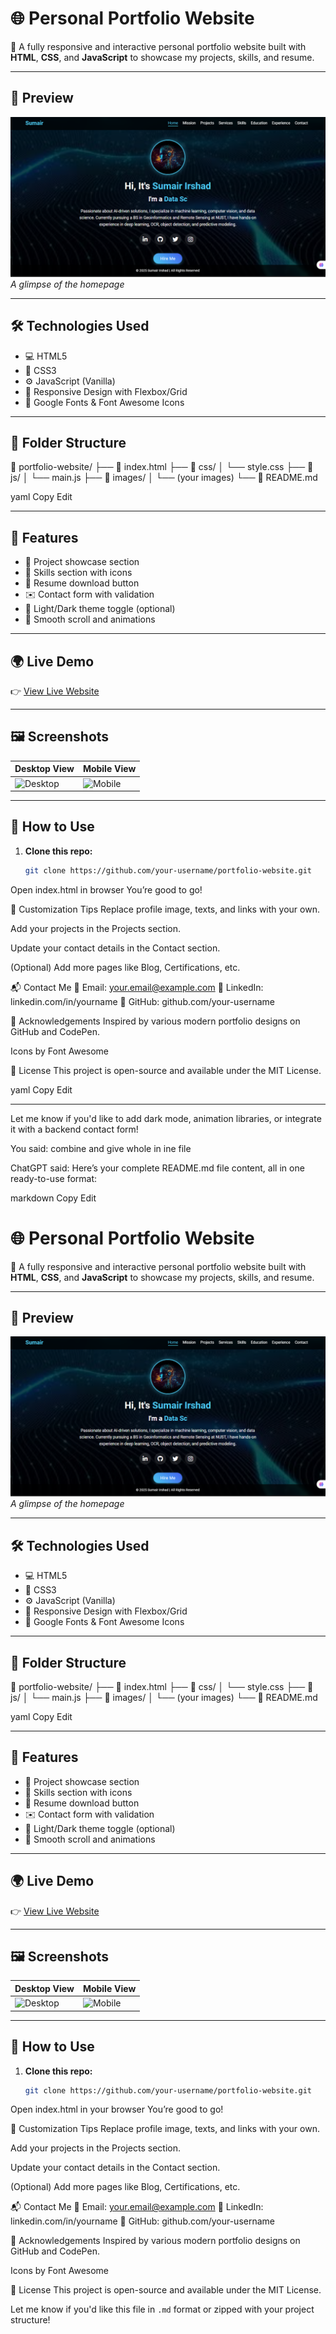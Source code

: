 # 🌐 Personal Portfolio Website

🚀 A fully responsive and interactive personal portfolio website built with **HTML**, **CSS**, and **JavaScript** to showcase my projects, skills, and resume.

---

## 📸 Preview

![Portfolio Preview](./preview.png)  
*A glimpse of the homepage*

---

## 🛠️ Technologies Used

- 💻 HTML5  
- 🎨 CSS3  
- ⚙️ JavaScript (Vanilla)  
- 📱 Responsive Design with Flexbox/Grid  
- 🌈 Google Fonts & Font Awesome Icons  

---

## 📂 Folder Structure

📁 portfolio-website/ ├── 📄 index.html ├── 📁 css/ │ └── style.css ├── 📁 js/ │ └── main.js ├── 📁 images/ │ └── (your images) └── 📄 README.md

yaml
Copy
Edit

---

## 🎯 Features

- 💼 Project showcase section  
- 🧠 Skills section with icons  
- 📜 Resume download button  
- ✉️ Contact form with validation  
- 🌙 Light/Dark theme toggle (optional)  
- 🔄 Smooth scroll and animations  

---

## 🌍 Live Demo

👉 [View Live Website](https://your-username.github.io/portfolio-website)

---

## 🖼️ Screenshots

| Desktop View | Mobile View |
|--------------|-------------|
| ![Desktop](./screenshots/desktop.png) | ![Mobile](./screenshots/mobile.png) |

---

## 🧾 How to Use

1. **Clone this repo:**
   ```bash
   git clone https://github.com/your-username/portfolio-website.git
Open index.html in browser
You’re good to go!

📝 Customization Tips
Replace profile image, texts, and links with your own.

Add your projects in the Projects section.

Update your contact details in the Contact section.

(Optional) Add more pages like Blog, Certifications, etc.

📬 Contact Me
📧 Email: your.email@example.com
🔗 LinkedIn: linkedin.com/in/yourname
🐙 GitHub: github.com/your-username

🙌 Acknowledgements
Inspired by various modern portfolio designs on GitHub and CodePen.

Icons by Font Awesome

📄 License
This project is open-source and available under the MIT License.

yaml
Copy
Edit

---

Let me know if you'd like to add dark mode, animation libraries, or integrate it with a backend contact form!






You said:
combine and give whole in ine file


ChatGPT said:
Here’s your complete README.md file content, all in one ready-to-use format:

markdown
Copy
Edit
# 🌐 Personal Portfolio Website

🚀 A fully responsive and interactive personal portfolio website built with **HTML**, **CSS**, and **JavaScript** to showcase my projects, skills, and resume.

---

## 📸 Preview

![Portfolio Preview](./preview.png)  
*A glimpse of the homepage*

---

## 🛠️ Technologies Used

- 💻 HTML5  
- 🎨 CSS3  
- ⚙️ JavaScript (Vanilla)  
- 📱 Responsive Design with Flexbox/Grid  
- 🌈 Google Fonts & Font Awesome Icons  

---

## 📂 Folder Structure

📁 portfolio-website/ ├── 📄 index.html ├── 📁 css/ │ └── style.css ├── 📁 js/ │ └── main.js ├── 📁 images/ │ └── (your images) └── 📄 README.md

yaml
Copy
Edit

---

## 🎯 Features

- 💼 Project showcase section  
- 🧠 Skills section with icons  
- 📜 Resume download button  
- ✉️ Contact form with validation  
- 🌙 Light/Dark theme toggle (optional)  
- 🔄 Smooth scroll and animations  

---

## 🌍 Live Demo

👉 [View Live Website](https://your-username.github.io/portfolio-website)

---

## 🖼️ Screenshots

| Desktop View | Mobile View |
|--------------|-------------|
| ![Desktop](./screenshots/desktop.png) | ![Mobile](./screenshots/mobile.png) |

---

## 🧾 How to Use

1. **Clone this repo:**
   ```bash
   git clone https://github.com/your-username/portfolio-website.git
Open index.html in your browser
You’re good to go!

📝 Customization Tips
Replace profile image, texts, and links with your own.

Add your projects in the Projects section.

Update your contact details in the Contact section.

(Optional) Add more pages like Blog, Certifications, etc.

📬 Contact Me
📧 Email: your.email@example.com
🔗 LinkedIn: linkedin.com/in/yourname
🐙 GitHub: github.com/your-username

🙌 Acknowledgements
Inspired by various modern portfolio designs on GitHub and CodePen.

Icons by Font Awesome

📄 License
This project is open-source and available under the MIT License.



Let me know if you'd like this file in `.md` format or zipped with your project structure!
